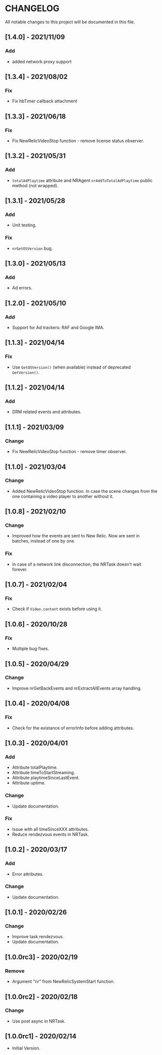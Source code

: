 # CHANGELOG
All notable changes to this project will be documented in this file.

## [1.4.0] - 2021/11/09
### Add
- added network proxy support

## [1.3.4] - 2021/08/02
### Fix
- Fix hbTimer callback attachment

## [1.3.3] - 2021/06/18
### Fix
- Fix NewRelicVideoStop function - remove license status observer.

## [1.3.2] - 2021/05/31
### Add
- `totalAdPlaytime` attribute and NRAgent `nrAddToTotalAdPlaytime` public method (not wrapped).

## [1.3.1] - 2021/05/28
### Add
- Unit testing.

### Fix
- `nrGetOSVersion` bug.

## [1.3.0] - 2021/05/13
### Add
- Ad errors.

## [1.2.0] - 2021/05/10
### Add
- Support for Ad trackers: RAF and Google IMA.

## [1.1.3] - 2021/04/14
### Fix
- Use `GetOSVersion()` (when available) instead of deprecated `GetVersion()`.

## [1.1.2] - 2021/04/14
### Add
- DRM related events and attributes.

## [1.1.1] - 2021/03/09
### Change
- Fix NewRelicVideoStop function - remove timer observer.

## [1.1.0] - 2021/03/04
### Change
- Added NewRelicVideoStop function. In case the scene changes from the one containing a video player to another without it.

## [1.0.8] - 2021/02/10
### Change
- Improved how the events are sent to New Relic. Now are sent in batches, instead of one by one.

### Fix
- In case of a network link disconnection, the NRTask doesn't wait forever.

## [1.0.7] - 2021/02/04
### Fix
- Check if `Video.content` exists before using it.

## [1.0.6] - 2020/10/28
### Fix
- Multiple bug fixes.

## [1.0.5] - 2020/04/29
### Change
- Improve nrGetBackEvents and nrExtractAllEvents array handling. 

## [1.0.4] - 2020/04/08
### Fix
- Check for the existance of errorInfo before adding attributes.

## [1.0.3] - 2020/04/01
### Add
- Attribute totalPlaytime.
- Attribute timeToStartStreaming.
- Attribute playtimeSinceLastEvent.
- Attribute uptime.

### Change
- Update documentation.

### Fix
- Issue with all timeSinceXXX attributes.
- Reduce rendezvous events in NRTask.

## [1.0.2] - 2020/03/17
### Add
- Error attributes.

### Change
- Update documentation.

## [1.0.1] - 2020/02/26
### Change
- Improve task rendezvous.
- Update documentation.

## [1.0.0rc3] - 2020/02/19
### Remove
- Argument "nr" from NewRelicSystemStart function.

## [1.0.0rc2] - 2020/02/18
### Change
- Use post async in NRTask.

## [1.0.0rc1] - 2020/02/14
- Initial Version.
